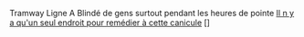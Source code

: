 Tramway Ligne A 
Blindé de gens surtout pendant les heures de pointe
[Il n y a qu'un seul endroit pour remédier à cette canicule](Laplage-Nesrine)
[]
